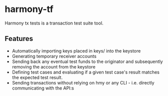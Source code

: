 # harmony-tf
Harmony tx tests is a transaction test suite tool.

## Features

* Automatically importing keys placed in keys/ into the keystore
* Generating temporary receiver accounts
* Sending back any eventual test funds to the originator and subsequently removing the account from the keystore
* Defining test cases and evaluating if a given test case's result matches the expected test result.
* Sending transactions without relying on hmy or any CLI - i.e. directly communicating with the API:s

